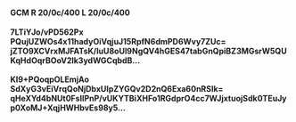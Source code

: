 #### GCM R 20/0c/400 L 20/0c/400
**7LTiYJo/vPD562Px**<br/>**PQujUZWOs4x11hadyOiVqjuJ15RpfN6dmPD6Wvy7ZUc=**<br/>**jZTO9XCVrxMJFATsK/luU8oUI9NgQV4hGES47tabGnQpiBZ3MGsrW5QUKqHdOqrBOoV2lk3ydWGCqbdB...**<br/><br/>
**KI9+PQoqpOLEmjAo**<br/>**SdXyG3vEiVrqQoNjDbxUIpZYGQv2D2nQ6Exa60nRSIk=**<br/>**qHeXYd4bNUt0FslIPnP/vUKYTBiXHFo1RGdprO4cc7WJjxtuojSdk0TEuJyp0XoMJ+XqjHWHbvEs98y5...**